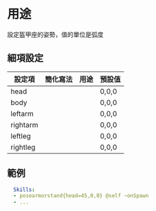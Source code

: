 用途
========================

設定盔甲座的姿勢，值的單位是弧度

細項設定
----------

| 設定項 | 簡化寫法 | 用途 | 預設值 |
|-----------|---------|-------------|---------------|
| head  | | | 0,0,0 |
| body  | | | 0,0,0 |
| leftarm   | | | 0,0,0 |
| rightarm  | | | 0,0,0 |
| leftleg   | | | 0,0,0 |
| rightleg  | | | 0,0,0 |

範例
--------
```yml
  Skills:
  - posearmorstand{head=45,0,0} @self ~onSpawn
  - ...
```
